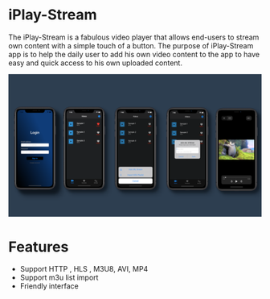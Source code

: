 # iPlay-Stream
The iPlay-Stream is a fabulous video player that allows end-users to stream own content with a simple touch of a button. The purpose of  iPlay-Stream app is to help the daily user to add his own video content to the app to have easy and quick access to his own uploaded content.

![Alt text](src/bg_template.png?raw=true "Optional Title")



# Features
* Support  HTTP , HLS , M3U8, AVI, MP4 
* Support m3u list import
* Friendly interface 


